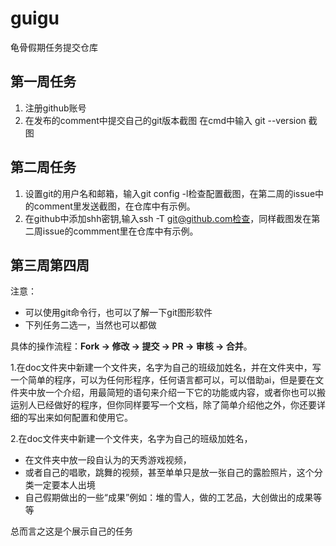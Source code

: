 # guigu
龟骨假期任务提交仓库
## 第一周任务
1. 注册github账号
2. 在发布的comment中提交自己的git版本截图
   在cmd中输入 git --version
   截图


## 第二周任务
1. 设置git的用户名和邮箱，输入git config -l检查配置截图，在第二周的issue中的comment里发送截图，在仓库中有示例。
2. 在github中添加shh密钥,输入ssh -T git@github.com检查，同样截图发在第二周issue的commment里在仓库中有示例。

## 第三周第四周

注意：

- 可以使用git命令行，也可以了解一下git图形软件
- 下列任务二选一，当然也可以都做



 具体的操作流程：**Fork -> 修改 -> 提交 -> PR -> 审核 -> 合并**。



1.在doc文件夹中新建一个文件夹，名字为自己的班级加姓名，并在文件夹中，写一个简单的程序，可以为任何形程序，任何语言都可以，可以借助ai，但是要在文件夹中放一个介绍，用最简短的语句来介绍一下它的功能或内容，或者你也可以搬运别人已经做好的程序，但你同样要写一个文档，除了简单介绍他之外，你还要详细的写出来如何配置和使用它。

2.在doc文件夹中新建一个文件夹，名字为自己的班级加姓名，

- 在文件夹中放一段自认为的天秀游戏视频，
- 或者自己的唱歌，跳舞的视频，甚至单单只是放一张自己的露脸照片，这个分类一定要本人出境
- 自己假期做出的一些“成果”例如：堆的雪人，做的工艺品，大创做出的成果等等

总而言之这是个展示自己的任务
